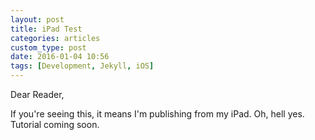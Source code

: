 ```yaml
---
layout: post
title: iPad Test
categories: articles
custom_type: post
date: 2016-01-04 10:56
tags: [Development, Jekyll, iOS]
---
```

Dear Reader,

If you're seeing this, it means I'm publishing from my iPad. Oh, hell yes. Tutorial coming soon.

